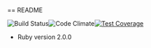 == README

![Build Status](https://codeship.com/projects/c0981aa0-0aea-0133-0d5c-2696e3e4b295/status?branch=master)![Code Climate](https://codeclimate.com/github/KelseyHale/appsassin.png)[![Test Coverage](https://codeclimate.com/github/KelseyHale/appsassin/badges/coverage.svg)](https://codeclimate.com/github/KelseyHale/appsassin/coverage)

* Ruby version 2.0.0
